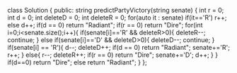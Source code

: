 class Solution {
public:
    string predictPartyVictory(string senate) {
        int r = 0;
        int d = 0;
        int deleteD = 0;
        int deleteR = 0;
        for(auto it : senate)
            if(it=='R')
                r++;
            else
                d++;
        if(d == 0) return "Radiant";
        if(r == 0) return "Dire";
        for(int i=0;i<senate.size();i++){
            if(senate[i]=='R' && deleteR>0){
                deleteR--;
                continue;
            }
            else if(senate[i]=='D' && deleteD>0){
                deleteD--;
                continue;
            }
            if(senate[i] == 'R'){
                d--;
                deleteD++;
                if(d == 0) return "Radiant";
                senate+='R';
                r++;
            }
            else{
                r--;
                deleteR++;
                if(r == 0) return "Dire";
                senate+='D';
                d++;
            }
        }
        if(d==0)
           return "Dire";
        else
            return "Radiant";
    }
};